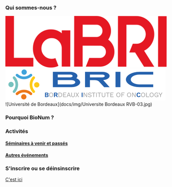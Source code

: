 ### Qui sommes-nous ?

![LaBRI](docs/img/LABRI_BIG_0.png) 
![BRIC](docs/img/horizontal-bric-1.png)
![Université de Bordeaux](docs/img/Universite Bordeaux RVB-03.jpg)

### Pourquoi BioNum ?

### Activités

#### [Séminaires à venir et passés](docs/index.md)

#### [Autres événements](docs/about.md)

### S'inscrire ou se déinsinscrire

[C'est ici](https://diff.u-bordeaux.fr/sympa/info/bionum)

